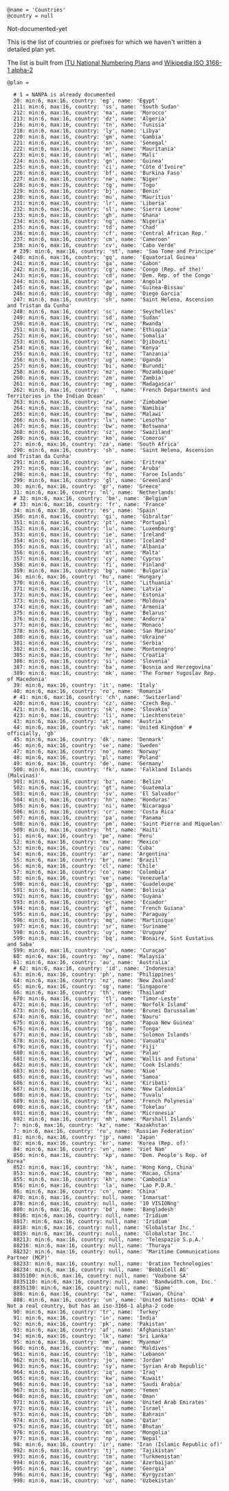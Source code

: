     @name = 'Countries'
    @country = null

Not-documented-yet

This is the list of countries or prefixes for which we haven't written a detailed plan yet.

The list is built from
[ITU National Numbering Plans](https://www.itu.int/oth/T0202.aspx?parent=T0202)
and
[Wikipedia ISO 3166-1 alpha-2](https://en.wikipedia.org/wiki/ISO_3166-1_alpha-2)

    @plan =

      # 1 = NANPA is already documented
      20: min:6, max:16, country: 'eg', name: 'Egypt'
      211: min:6, max:16, country: 'ss', name: 'South Sudan'
      212: min:6, max:16, country: 'ma', name: 'Morocco'
      213: min:6, max:16, country: 'dz', name: 'Algeria'
      216: min:6, max:16, country: 'tn', name: 'Tunisia'
      218: min:6, max:16, country: 'ly', name: 'Libya'
      220: min:6, max:16, country: 'gm', name: 'Gambia'
      221: min:6, max:16, country: 'sn', name: 'Senegal'
      222: min:6, max:16, country: 'mr', name: 'Mauritania'
      223: min:6, max:16, country: 'ml', name: 'Mali'
      224: min:6, max:16, country: 'gn', name: 'Guinea'
      225: min:6, max:16, country: 'ci', name: "Côte d'Ivoire"
      226: min:6, max:16, country: 'bf', name: 'Burkina Faso'
      227: min:6, max:16, country: 'ne', name: 'Niger'
      228: min:6, max:16, country: 'tg', name: 'Togo'
      229: min:6, max:16, country: 'bj', name: 'Benin'
      230: min:6, max:16, country: 'mu', name: 'Mauritius'
      231: min:6, max:16, country: 'lr', name: 'Liberia'
      232: min:6, max:16, country: 'sl', name: 'Sierra Leone'
      233: min:6, max:16, country: 'gh', name: 'Ghana'
      234: min:6, max:16, country: 'ng', name: 'Nigeria'
      235: min:6, max:16, country: 'td', name: 'Chad'
      236: min:6, max:16, country: 'cf', name: 'Central African Rep.'
      237: min:6, max:16, country: 'cm', name: 'Cameroon'
      238: min:6, max:16, country: 'cv', name: 'Cabo Verde'
      # 239: min:6, max:16, country: 'st', name: 'Sao Tome and Principe'
      240: min:6, max:16, country: 'gq', name: 'Equatorial Guinea'
      241: min:6, max:16, country: 'ga', name: 'Gabon'
      242: min:6, max:16, country: 'cg', name: 'Congo (Rep. of the)'
      243: min:6, max:16, country: 'cd', name: 'Dem. Rep. of the Congo'
      244: min:6, max:16, country: 'ao', name: 'Angola'
      245: min:6, max:16, country: 'gw', name: 'Guinea-Bissau'
      246: min:6, max:16, country: 'dg', name: 'Diego Garcia'
      247: min:6, max:16, country: 'sh', name: 'Saint Helena, Ascension and Tristan da Cunha'
      248: min:6, max:16, country: 'sc', name: 'Seychelles'
      249: min:6, max:16, country: 'sd', name: 'Sudan'
      250: min:6, max:16, country: 'rw', name: 'Rwanda'
      251: min:6, max:16, country: 'et', name: 'Ethiopia'
      252: min:6, max:16, country: 'so', name: 'Somalia'
      253: min:6, max:16, country: 'dj', name: 'Djibouti'
      254: min:6, max:16, country: 'ke', name: 'Kenya'
      255: min:6, max:16, country: 'tz', name: 'Tanzania'
      256: min:6, max:16, country: 'ug', name: 'Uganda'
      257: min:6, max:16, country: 'bi', name: 'Burundi'
      258: min:6, max:16, country: 'mz', name: 'Mozambique'
      260: min:6, max:16, country: 'zm', name: 'Zambia'
      261: min:6, max:16, country: 'mg', name: 'Madagascar'
      262: min:6, max:16, country: '  ', name: 'French Departments and Territories in the Indian Ocean'
      263: min:6, max:16, country: 'zw', name: 'Zimbabwe'
      264: min:6, max:16, country: 'na', name: 'Namibia'
      265: min:6, max:16, country: 'mw', name: 'Malawi'
      266: min:6, max:16, country: 'ls', name: 'Lesotho'
      267: min:6, max:16, country: 'bw', name: 'Botswana'
      268: min:6, max:16, country: 'sz', name: 'Swaziland'
      269: min:6, max:16, country: 'km', name: 'Comoros'
      27: min:6, max:16, country: 'za', name: 'South Africa'
      290: min:6, max:16, country: 'sh', name: 'Saint Helena, Ascension and Tristan da Cunha'
      291: min:6, max:16, country: 'er', name: 'Eritrea'
      297: min:6, max:16, country: 'aw', name: 'Aruba'
      298: min:6, max:16, country: 'fo', name: 'Faroe Islands'
      299: min:6, max:16, country: 'gl', name: 'Greenland'
      30: min:6, max:16, country: 'gr', name: 'Greece'
      31: min:6, max:16, country: 'nl', name: 'Netherlands'
      # 32: min:6, max:16, country: 'be', name: 'Belgium'
      # 33: min:6, max:16, country: 'fr', name: 'France'
      34: min:6, max:16, country: 'es', name: 'Spain'
      350: min:6, max:16, country: 'gi', name: 'Gibraltar'
      351: min:6, max:16, country: 'pt', name: 'Portugal'
      352: min:6, max:16, country: 'lu', name: 'Luxembourg'
      353: min:6, max:16, country: 'ie', name: 'Ireland'
      354: min:6, max:16, country: 'is', name: 'Iceland'
      355: min:6, max:16, country: 'al', name: 'Albania'
      356: min:6, max:16, country: 'mt', name: 'Malta'
      357: min:6, max:16, country: 'cy', name: 'Cyprus'
      358: min:6, max:16, country: 'fi', name: 'Finland'
      359: min:6, max:16, country: 'bg', name: 'Bulgaria'
      36: min:6, max:16, country: 'hu', name: 'Hungary'
      370: min:6, max:16, country: 'lt', name: 'Lithuania'
      371: min:6, max:16, country: 'lv', name: 'Latvia'
      372: min:6, max:16, country: 'ee', name: 'Estonia'
      373: min:6, max:16, country: 'md', name: 'Moldova'
      374: min:6, max:16, country: 'am', name: 'Armenia'
      375: min:6, max:16, country: 'by', name: 'Belarus'
      376: min:6, max:16, country: 'ad', name: 'Andorra'
      377: min:6, max:16, country: 'mc', name: 'Monaco'
      378: min:6, max:16, country: 'sm', name: 'San Marino'
      380: min:6, max:16, country: 'ua', name: 'Ukraine'
      381: min:6, max:16, country: 'rs', name: 'Serbia'
      382: min:6, max:16, country: 'me', name: 'Montenegro'
      385: min:6, max:16, country: 'hr', name: 'Croatia'
      386: min:6, max:16, country: 'si', name: 'Slovenia'
      387: min:6, max:16, country: 'ba', name: 'Bosnia and Herzegovina'
      389: min:6, max:16, country: 'mk', name: 'The Former Yugoslav Rep. of Macedonia'
      39: min:6, max:16, country: 'it', name: 'Italy'
      40: min:6, max:16, country: 'ro', name: 'Romania'
      # 41: min:6, max:16, country: 'ch', name: 'Switzerland'
      420: min:6, max:16, country: 'cz', name: 'Czech Rep.'
      421: min:6, max:16, country: 'sk', name: 'Slovakia'
      423: min:6, max:16, country: 'li', name: 'Liechtenstein'
      43: min:6, max:16, country: 'at', name: 'Austria'
      44: min:6, max:16, country: 'uk', name: 'United Kingdom' # officially, 'gb'
      45: min:6, max:16, country: 'dk', name: 'Denmark'
      46: min:6, max:16, country: 'se', name: 'Sweden'
      47: min:6, max:16, country: 'no', name: 'Norway'
      48: min:6, max:16, country: 'pl', name: 'Poland'
      49: min:6, max:16, country: 'de', name: 'Germany'
      500: min:6, max:16, country: 'fk', name: 'Falkland Islands (Malvinas)'
      501: min:6, max:16, country: 'bz', name: 'Belize'
      502: min:6, max:16, country: 'gt', name: 'Guatemala'
      503: min:6, max:16, country: 'sv', name: 'El Salvador'
      504: min:6, max:16, country: 'hn', name: 'Honduras'
      505: min:6, max:16, country: 'ni', name: 'Nicaragua'
      506: min:6, max:16, country: 'cr', name: 'Costa Rica'
      507: min:6, max:16, country: 'pa', name: 'Panama'
      508: min:6, max:16, country: 'pm', name: 'Saint Pierre and Miquelon'
      509: min:6, max:16, country: 'ht', name: 'Haiti'
      51: min:6, max:16, country: 'pe', name: 'Peru'
      52: min:6, max:16, country: 'mx', name: 'Mexico'
      53: min:6, max:16, country: 'cu', name: 'Cuba'
      54: min:6, max:16, country: 'ar', name: 'Argentina'
      55: min:6, max:16, country: 'br', name: 'Brazil'
      56: min:6, max:16, country: 'cl', name: 'Chile'
      57: min:6, max:16, country: 'co', name: 'Colombia'
      58: min:6, max:16, country: 've', name: 'Venezuela'
      590: min:6, max:16, country: 'gp', name: 'Guadeloupe'
      591: min:6, max:16, country: 'bo', name: 'Bolivia'
      592: min:6, max:16, country: 'gy', name: 'Guyana'
      593: min:6, max:16, country: 'ec', name: 'Ecuador'
      594: min:6, max:16, country: 'gf', name: 'French Guiana'
      595: min:6, max:16, country: 'py', name: 'Paraguay'
      596: min:6, max:16, country: 'mq', name: 'Martinique'
      597: min:6, max:16, country: 'sr', name: 'Suriname'
      598: min:6, max:16, country: 'uy', name: 'Uruguay'
      599: min:6, max:16, country: 'bq', name: 'Bonaire, Sint Eustatius and Saba'
      599: min:6, max:16, country: 'cw', name: 'Curaçao'
      60: min:6, max:16, country: 'my', name: 'Malaysia'
      61: min:6, max:16, country: 'au', name: 'Australia'
      # 62: min:6, max:16, country: 'id', name: 'Indonesia'
      63: min:6, max:16, country: 'ph', name: 'Philippines'
      64: min:6, max:16, country: 'nz', name: 'New Zealand'
      65: min:6, max:16, country: 'sg', name: 'Singapore'
      66: min:6, max:16, country: 'th', name: 'Thailand'
      670: min:6, max:16, country: 'tl', name: 'Timor-Leste'
      672: min:6, max:16, country: 'nf', name: 'Norfolk Island'
      673: min:6, max:16, country: 'bn', name: 'Brunei Darussalam'
      674: min:6, max:16, country: 'nr', name: 'Nauru'
      675: min:6, max:16, country: 'pg', name: 'Papua New Guinea'
      676: min:6, max:16, country: 'to', name: 'Tonga'
      677: min:6, max:16, country: 'sb', name: 'Solomon Islands'
      678: min:6, max:16, country: 'vu', name: 'Vanuatu'
      679: min:6, max:16, country: 'fj', name: 'Fiji'
      680: min:6, max:16, country: 'pw', name: 'Palau'
      681: min:6, max:16, country: 'wf', name: 'Wallis and Futuna'
      682: min:6, max:16, country: 'ck', name: 'Cook Islands'
      683: min:6, max:16, country: 'nu', name: 'Niue'
      685: min:6, max:16, country: 'ws', name: 'Samoa'
      686: min:6, max:16, country: 'ki', name: 'Kiribati'
      687: min:6, max:16, country: 'nc', name: 'New Caledonia'
      688: min:6, max:16, country: 'tv', name: 'Tuvalu'
      689: min:6, max:16, country: 'pf', name: 'French Polynesia'
      690: min:6, max:16, country: 'tk', name: 'Tokelau'
      691: min:6, max:16, country: 'fm', name: 'Micronesia'
      692: min:6, max:16, country: 'mh', name: 'Marshall Islands'
      7: min:6, max:16, country: 'kz', name: 'Kazakhstan'
      7: min:6, max:16, country: 'ru', name: 'Russian Federation'
      81: min:6, max:16, country: 'jp', name: 'Japan'
      82: min:6, max:16, country: 'kr', name: 'Korea (Rep. of)'
      84: min:6, max:16, country: 'vn', name: 'Viet Nam'
      850: min:6, max:16, country: 'kp', name: "Dem. People's Rep. of Korea"
      852: min:6, max:16, country: 'hk', name: 'Hong Kong, China'
      853: min:6, max:16, country: 'mo', name: 'Macao, China'
      855: min:6, max:16, country: 'kh', name: 'Cambodia'
      856: min:6, max:16, country: 'la', name: 'Lao P.D.R.'
      86: min:6, max:16, country: 'cn', name: 'China'
      870: min:6, max:16, country: null, name: 'Inmarsat'
      878: min:6, max:16, country: null, name: '10 VISIONng'
      880: min:6, max:16, country: 'bd', name: 'Bangladesh'
      8816: min:6, max:16, country: null, name: 'Iridium'
      8817: min:6, max:16, country: null, name: 'Iridium'
      8818: min:6, max:16, country: null, name: 'Globalstar Inc.'
      8819: min:6, max:16, country: null, name: 'Globalstar Inc.'
      88213: min:6, max:16, country: null, name: 'Telespazio S.p.A.'
      88216: min:6, max:16, country: null, name: 'Thuraya'
      88232: min:6, max:16, country: null, name: 'Maritime Communications Partner (MCP)'
      88233: min:6, max:16, country: null, name: 'Oration Technologies'
      88234: min:6, max:16, country: null, name: 'BebbiCell AG'
      8835100: min:6, max:16, country: null, name: 'Voxbone SA'
      8835110: min:6, max:16, country: null, name: 'Bandwidth.com, Inc.'
      8835130: min:6, max:16, country: null, name: 'Sipme'
      886: min:6, max:16, country: 'tw', name: 'Taiwan, China'
      888: min:6, max:16, country: 'un', name: 'United Nations- OCHA' # Not a real country, but has an iso-3166-1 alpha-2 code
      90: min:6, max:16, country: 'tr', name: 'Turkey'
      91: min:6, max:16, country: 'in', name: 'India'
      92: min:6, max:16, country: 'pk', name: 'Pakistan'
      93: min:6, max:16, country: 'af', name: 'Afghanistan'
      94: min:6, max:16, country: 'lk', name: 'Sri Lanka'
      95: min:6, max:16, country: 'mm', name: 'Myanmar'
      960: min:6, max:16, country: 'mv', name: 'Maldives'
      961: min:6, max:16, country: 'lb', name: 'Lebanon'
      962: min:6, max:16, country: 'jo', name: 'Jordan'
      963: min:6, max:16, country: 'sy', name: 'Syrian Arab Republic'
      964: min:6, max:16, country: 'iq', name: 'Iraq'
      965: min:6, max:16, country: 'kw', name: 'Kuwait'
      966: min:6, max:16, country: 'sa', name: 'Saudi Arabia'
      967: min:6, max:16, country: 'ye', name: 'Yemen'
      968: min:6, max:16, country: 'om', name: 'Oman'
      971: min:6, max:16, country: 'ae', name: 'United Arab Emirates'
      972: min:6, max:16, country: 'il', name: 'Israel'
      973: min:6, max:16, country: 'bh', name: 'Bahrain'
      974: min:6, max:16, country: 'qa', name: 'Qatar'
      975: min:6, max:16, country: 'bt', name: 'Bhutan'
      976: min:6, max:16, country: 'mn', name: 'Mongolia'
      977: min:6, max:16, country: 'np', name: 'Nepal'
      98: min:6, max:16, country: 'ir', name: 'Iran (Islamic Republic of)'
      992: min:6, max:16, country: 'tj', name: 'Tajikistan'
      993: min:6, max:16, country: 'tm', name: 'Turkmenistan'
      994: min:6, max:16, country: 'az', name: 'Azerbaijan'
      995: min:6, max:16, country: 'ge', name: 'Georgia'
      996: min:6, max:16, country: 'kg', name: 'Kyrgyzstan'
      998: min:6, max:16, country: 'uz', name: 'Uzbekistan'
